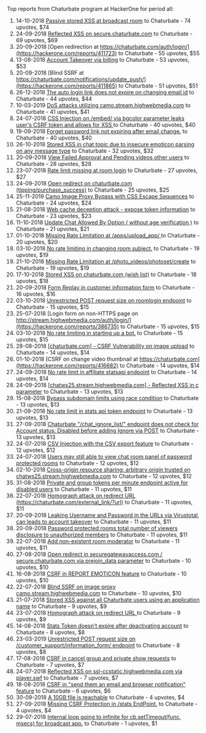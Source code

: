 Top reports from Chaturbate program at HackerOne for period all:

1. 14-10-2018 [Passive stored XSS at broadcast room](https://hackerone.com/reports/423797) to Chaturbate - 74 upvotes, $74
2. 24-09-2018 [Reflected XSS on secure.chaturbate.com](https://hackerone.com/reports/413412) to Chaturbate - 69 upvotes, $69
3. 20-09-2018 [Open redirection at https://chaturbate.com/auth/login/](https://hackerone.com/reports/411723) to Chaturbate - 55 upvotes, $55
4. 13-08-2018 [Account Takeover via billing](https://hackerone.com/reports/394329) to Chaturbate - 53 upvotes, $53
5. 20-09-2018 [Blind SSRF at https://chaturbate.com/notifications/update_push/](https://hackerone.com/reports/411865) to Chaturbate - 51 upvotes, $51
6. 26-12-2018 [The auto login link does not expire on changing email id](https://hackerone.com/reports/472026) to Chaturbate - 44 upvotes, $44
7. 10-03-2019 [DoS attacks utilizing camo.stream.highwebmedia.com](https://hackerone.com/reports/507525) to Chaturbate - 41 upvotes, $41
8. 24-07-2018 [CSS Injection on /embed/ via bgcolor parameter leaks user's CSRF token and allows for XSS ](https://hackerone.com/reports/386334) to Chaturbate - 40 upvotes, $40
9. 19-09-2018 [Forget password link not expiring after email change.](https://hackerone.com/reports/411337) to Chaturbate - 40 upvotes, $40
10. 26-10-2018 [Stored XSS in chat topic due to insecure emoticon parsing on any message type](https://hackerone.com/reports/429298) to Chaturbate - 32 upvotes, $32
11. 20-09-2018 [View Failed Approval and Pending videos other users](https://hackerone.com/reports/411679) to Chaturbate - 28 upvotes, $28
12. 23-07-2018 [Rate limit missing at room login](https://hackerone.com/reports/385381) to Chaturbate - 27 upvotes, $27
13. 24-09-2018 [Open redirect on chaturbate.com (tipping/purchase_success)](https://hackerone.com/reports/413426) to Chaturbate - 25 upvotes, $25
14. 25-11-2019 [Camo Image Proxy Bypass with CSS Escape Sequences](https://hackerone.com/reports/745953) to Chaturbate - 24 upvotes, $24
15. 21-08-2018 [Web cache deception attack - expose token information](https://hackerone.com/reports/397508) to Chaturbate - 23 upvotes, $23
16. 11-10-2018 [Update Chat Allowed By Option ( without age verification )](https://hackerone.com/reports/422698) to Chaturbate - 21 upvotes, $21
17. 01-10-2018 [Missing Rate Limitation at /apps/upload_app/ ](https://hackerone.com/reports/416906) to Chaturbate - 20 upvotes, $20
18. 03-10-2018 [No rate limiting in changing room subject.](https://hackerone.com/reports/418145) to Chaturbate - 19 upvotes, $19
19. 21-10-2018 [Missing Rate Limitation at /photo_videos/photoset/create](https://hackerone.com/reports/426547) to Chaturbate - 19 upvotes, $19
20. 17-10-2018 [Stored XSS on chaturbate.com (wish list)](https://hackerone.com/reports/425048) to Chaturbate - 18 upvotes, $18
21. 20-09-2018 [Form Replay in customer information form](https://hackerone.com/reports/411620) to Chaturbate - 16 upvotes, $16
22. 03-10-2018 [Unrestricted POST request size on roomlogin endpoint](https://hackerone.com/reports/418254) to Chaturbate - 15 upvotes, $15
23. 25-07-2018 [Login form on non-HTTPS page on http://stream.highwebmedia.com/auth/login/](https://hackerone.com/reports/386735) to Chaturbate - 15 upvotes, $15
24. 03-10-2018 [No rate limiting in starting up a bot.](https://hackerone.com/reports/418151) to Chaturbate - 15 upvotes, $15
25. 28-08-2018 [[chaturbate.com] - CSRF Vulnerability on image upload](https://hackerone.com/reports/401483) to Chaturbate - 14 upvotes, $14
26. 01-10-2018 [CSRF on change video thumbnail at https://chaturbate.com](https://hackerone.com/reports/416682) to Chaturbate - 14 upvotes, $14
27. 24-09-2018 [No rate limit in affiliate statsapi endpoint](https://hackerone.com/reports/413505) to Chaturbate - 14 upvotes, $14
28. 24-09-2018 [[chatws25.stream.highwebmedia.com] - Reflected XSS in c parameter](https://hackerone.com/reports/413442) to Chaturbate - 13 upvotes, $13
29. 15-08-2018 [Bypass subdomain limits using race condition](https://hackerone.com/reports/395351) to Chaturbate - 13 upvotes, $13
30. 21-09-2018 [No rate limit in stats api token endpoint](https://hackerone.com/reports/412526) to Chaturbate - 13 upvotes, $13
31. 27-09-2018 [Chaturbate "/chat_ignore_list/" endpoint does not check for Account status: Disabled  before adding Ignore via POST](https://hackerone.com/reports/415398) to Chaturbate - 13 upvotes, $13
32. 24-07-2018 [CSV Injection with the CSV export feature](https://hackerone.com/reports/386116) to Chaturbate - 12 upvotes, $12
33. 24-07-2018 [Users may still able to view chat room panel of password protected rooms](https://hackerone.com/reports/386351) to Chaturbate - 12 upvotes, $12
34. 02-10-2018 [Cross-origin resource sharing: arbitrary origin trusted on chatws25.stream.highwebmedia.com](https://hackerone.com/reports/417453) to Chaturbate - 12 upvotes, $12
35. 31-08-2018 [Private and group tokens per minute endpoint active for disabled users](https://hackerone.com/reports/403603) to Chaturbate - 11 upvotes, $11
36. 22-07-2018 [Homograph attack on redirect URL (https://chaturbate.com/external_link/?url)](https://hackerone.com/reports/385145) to Chaturbate - 11 upvotes, $11
37. 20-09-2018 [Leaking Username and Password in the URLs via Virustotal, can leads to account takeover](https://hackerone.com/reports/411920) to Chaturbate - 11 upvotes, $11
38. 20-09-2018 [Password protected rooms total number of viewers disclosure to unauthorized members](https://hackerone.com/reports/411822) to Chaturbate - 11 upvotes, $11
39. 22-07-2018 [Add non-existent room moderator](https://hackerone.com/reports/385239) to Chaturbate - 11 upvotes, $11
40. 27-08-2018 [Open redirect in securegatewayaccess.com / secure.chaturbate.com via prejoin_data parameter](https://hackerone.com/reports/400982) to Chaturbate - 10 upvotes, $10
41. 16-08-2018 [CSRF in REPORT EMOTICON feature](https://hackerone.com/reports/395731) to Chaturbate - 10 upvotes, $10
42. 22-07-2018 [Blind SSRF on image proxy camo.stream.highwebmedia.com](https://hackerone.com/reports/385178) to Chaturbate - 10 upvotes, $10
43. 21-07-2018 [Stored XSS against all Chaturbate users using an application name](https://hackerone.com/reports/384814) to Chaturbate - 9 upvotes, $9
44. 23-07-2018 [Homograph attack on redirect URL ](https://hackerone.com/reports/385372) to Chaturbate - 9 upvotes, $9
45. 14-08-2018 [Stats Token doesn't expire after deactivating account](https://hackerone.com/reports/394516) to Chaturbate - 8 upvotes, $8
46. 23-03-2019 [Unrestricted POST request size on /customer_support/information_form/ endpoint](https://hackerone.com/reports/514293) to Chaturbate - 8 upvotes, $8
47. 17-08-2018 [CSRF in cancel group and private show requests](https://hackerone.com/reports/396338) to Chaturbate - 7 upvotes, $7
48. 24-07-2018 [Reflected XSS on ssl-ccstatic.highwebmedia.com  via player.swf](https://hackerone.com/reports/386340) to Chaturbate - 7 upvotes, $7
49. 18-08-2018 [CSRF in "send them an email and browser notification" feature](https://hackerone.com/reports/396802) to Chaturbate - 6 upvotes, $6
50. 30-09-2018 [A 10GB file is reachable](https://hackerone.com/reports/416516) to Chaturbate - 4 upvotes, $4
51. 27-09-2018 [Missing CSRF Protection in  /stats EndPoint.](https://hackerone.com/reports/415350) to Chaturbate - 4 upvotes, $4
52. 29-07-2018 [Internal loop going to infinite for cb.setTimeout(func, msecs) for broadcast app.](https://hackerone.com/reports/388215) to Chaturbate - 1 upvotes, $1

